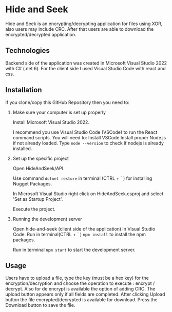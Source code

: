 # Hide and Seek

Hide and Seek is an encrypting/decrypting application for files using XOR, also users may include CRC. After that users are able to download the encrypted/decrypted application.

## Technologies

Backend side of the application was created in Microsoft Visual Studio 2022 with C# (.net 6).
For the client side I used Visual Studio Code with react and css.

## Installation

If you clone/copy this GitHub Repository then you need to:
1. Make sure your computer is set up properly

    Install Microsoft Visual Studio 2022.

    I recommend you use Visual Studio Code (VSCode) to run the React command scripts. You will need to:
        Install VSCode
        Install proper Node.js if not already loaded.
        Type ```node --version``` to check if nodejs is already installed.

2. Set up the specific project

    Open HideAndSeek/API.

    Use command ```dotnet restore``` in terminal (CTRL + ` ) for installing Nugget Packages.
    
    In Microsoft Visual Studio right click on HideAndSeek.csproj and select 'Set as Startup Project'.

    Execute the project.
3. Running the development server

    Open hide-and-seek (client side of the application) in Visual Studio Code. Run in terminal(CTRL + ` ) ```npm install``` to install the npm packages. 
    
    Run in terminal ```npm start``` to start the development server.

## Usage

Users have to upload a file, type the key (must be a hex key) for the encryption/decryption and choose the operation to execute : encrypt / decrypt. Also for de encrypt is available the option of adding CRC. The upload button appears only if all fields are completed. After clicking Upload button the file encrypted/decrypted is available for download. Press the Download button to save the file.
